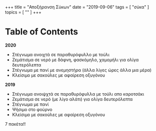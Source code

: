 +++
title = "Αποξήρανση Σύκων"
date = "2019-09-06"
tags = [ "σύκα" ]
topics = [ "" ]
+++


# Table of Contents



**2020**

-   Στέγνωμα ανοιχτά σε παραθυρόφυλλο με τούλι
-   Ζεμάτισμα σε νερό με δάφνη, φασκόμηλο, χαμομήλι για ολίγα δευτερόλεπτα
-   Στέγνωμα με πανί με ανεμηστήρα (άλλα λίγες ώρες άλλα μια μέρα)
-   Κλείσιμο με σακούλες με αφαίρεση οξυγόνου

**2019**

-   Στέγνωμα ανοιψχτά σε παραθυρόφυλλα με τούλι απο καροτσάκι
-   Ζεμάτισμα σε νερό (με λίγο αλάτι) για ολίγα δευτερόλεπτα
-   Στέγνωμα με πανί
-   Ψήσιμο στο φούρνο
-   Κλείσιμο με σακούλες με αφαίρεση οξυγόνου

7 πακέτα!!
